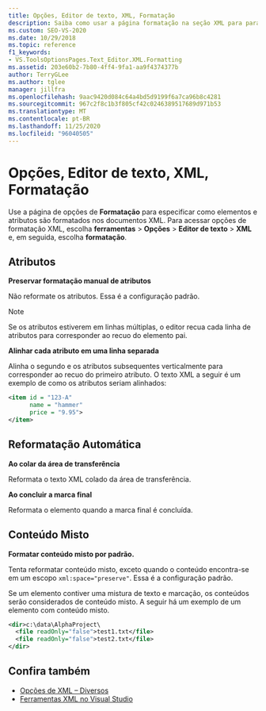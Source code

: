 ```yaml
---
title: Opções, Editor de texto, XML, Formatação
description: Saiba como usar a página formatação na seção XML para para especificar como os elementos e atributos são formatados em seus documentos XML.
ms.custom: SEO-VS-2020
ms.date: 10/29/2018
ms.topic: reference
f1_keywords:
- VS.ToolsOptionsPages.Text_Editor.XML.Formatting
ms.assetid: 203e60b2-7b80-4ff4-9fa1-aa9f4374377b
author: TerryGLee
ms.author: tglee
manager: jillfra
ms.openlocfilehash: 9aac9420d084c64a4bd5d9199f6a7ca96b8c4281
ms.sourcegitcommit: 967c2f8c1b3f805cf42c0246389517689d971b53
ms.translationtype: MT
ms.contentlocale: pt-BR
ms.lasthandoff: 11/25/2020
ms.locfileid: "96040505"
---
```

# <a name="options-text-editor-xml-formatting"></a>Opções, Editor de texto, XML, Formatação

Use a página de opções de **Formatação** para especificar como elementos e atributos são formatados nos documentos XML. Para acessar opções de formatação XML, escolha **ferramentas**  >  **Opções**  >  **Editor de texto**  >  **XML** e, em seguida, escolha **formatação**.

## <a name="attributes"></a>Atributos

**Preservar formatação manual de atributos**

Não reformate os atributos. Essa é a configuração padrão.

> [!NOTE]
> Se os atributos estiverem em linhas múltiplas, o editor recua cada linha de atributos para corresponder ao recuo do elemento pai.

**Alinhar cada atributo em uma linha separada**

Alinha o segundo e os atributos subsequentes verticalmente para corresponder ao recuo do primeiro atributo. O texto XML a seguir é um exemplo de como os atributos seriam alinhados:

```xml
<item id = "123-A"
      name = "hammer"
      price = "9.95">
</item>
```

## <a name="auto-reformat"></a>Reformatação Automática

**Ao colar da área de transferência**

Reformata o texto XML colado da área de transferência.

**Ao concluir a marca final**

Reformata o elemento quando a marca final é concluída.

## <a name="mixed-content"></a>Conteúdo Misto

**Formatar conteúdo misto por padrão.**

Tenta reformatar conteúdo misto, exceto quando o conteúdo encontra-se em um escopo `xml:space="preserve"`. Essa é a configuração padrão.

Se um elemento contiver uma mistura de texto e marcação, os conteúdos serão considerados de conteúdo misto. A seguir há um exemplo de um elemento com conteúdo misto.

```xml
<dir>c:\data\AlphaProject\
  <file readOnly="false">test1.txt</file>
  <file readOnly="false">test2.txt</file>
</dir>
```

## <a name="see-also"></a>Confira também

- [Opções de XML – Diversos](options-text-editor-xml-miscellaneous.md)
- [Ferramentas XML no Visual Studio](../../xml-tools/xml-tools-in-visual-studio.md)
